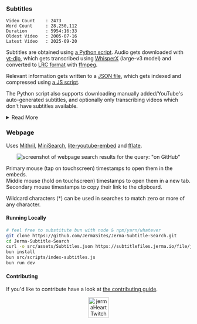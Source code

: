 ### Subtitles

<!-- Statistics -->

```
Video Count    : 2473
Word Count     : 28,250,112
Duration       : 5954:16:33
Oldest Video   : 2005-07-16
Latest Video   : 2025-09-20
```

Subtitles are obtained using [a Python script](/src/scripts/get_subtitles/get_subtitles.py).
Audio gets downloaded with [yt-dlp](https://github.com/yt-dlp/yt-dlp), which gets transcribed using [WhisperX](https://github.com/m-bain/whisperX) (large-v3 model) and converted to [LRC format](https://en.wikipedia.org/wiki/LRC_(file_format)) with [ffmpeg](https://github.com/FFmpeg/FFmpeg).

Relevant information gets written to a [JSON file](https://subtitlefiles.jerma.io/file/jerma-subtitles/Subtitles.json), which gets indexed and compressed using [a JS script](/src/scripts/index-subtitles.js).

The Python script also supports downloading manually added/YouTube's auto-generated subtitles, and optionally only transcribing videos which don't have subtitles available.

<details>
<summary>Read More</summary>

Initially used YouTube's auto-generated subtitles, but far too many videos either didn't have them available or had [censored](https://support.google.com/youtube/thread/70343381/new-default-setting-for-automatic-captions-uses-to-better-avoid-mistakes) swears.

Tried using [OpenAI's Whisper](https://github.com/openai/whisper) next, but after transcribing a bunch of videos with it I realized it kinda sucks in some aspects.
It hallucinated a lot, especially during sections with no speech.
Timestamps were incorrect on some transcriptions, and the first timestamp would always start at zero seconds, which was normally wrong.
It's also pretty slow, especially if you use some of the bigger models.

Switching to WhisperX _mostly_ solved the aforementioned problems.
However, it's still far from perfect and does have some [limitations](https://github.com/m-bain/whisperX/tree/49161922461871e6732fbe1aeb20fc1d4cccc9df#limitations-%EF%B8%8F).

</details>

### Webpage

Uses [Mithril](https://github.com/MithrilJS/mithril.js), [MiniSearch](https://github.com/lucaong/minisearch), [lite-youtube-embed](https://github.com/paulirish/lite-youtube-embed) and [fflate](https://github.com/101arrowz/fflate).

<p align='center'>
    <picture>
        <img src='https://i.imgur.com/sKWRUiT.png' alt='screenshot of webpage search results for the query: "on GitHub"'>
    </picture>
</p>

Primary mouse (tap on touchscreen) timestamps to open them in the embeds.  
Middle mouse (hold on touchscreen) timestamps to open them in a new tab.  
Secondary mouse timestamps to copy their link to the clipboard.

Wildcard characters (*) can be used in searches to match zero or more of any character.

#### Running Locally

```bash
# feel free to substitute bun with node & npm/yarn/whatever
git clone https://github.com/JermaSites/Jerma-Subtitle-Search.git
cd Jerma-Subtitle-Search
curl -o src/assets/Subtitles.json https://subtitlefiles.jerma.io/file/jerma-subtitles/Subtitles.json
bun install
bun src/scripts/index-subtitles.js
bun run dev
```

#### Contributing

If you'd like to contribute have a look at [the contributing guide](/CONTRIBUTING.md).

<p align='center'>
    <picture>
        <img src='https://i.imgur.com/O8rbink.png' alt='jermaHeart Twitch Emote' width='56' height='56' />
    </picture>
</p>

<!--
Notes to self:

AVIF conversion:
- ffmpeg -i "x" -map 0 -map 0 -filter:0 "format=yuv420p" -filter:1 "format=yuva444p,alphaextract" -crf 21 "x.avif"
-->
